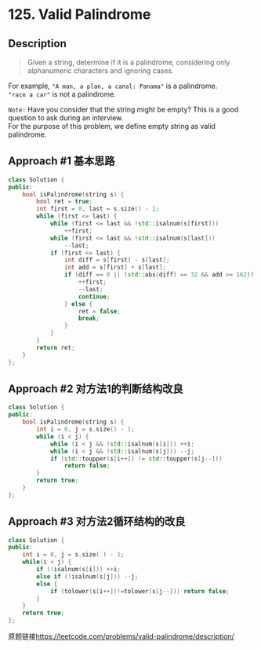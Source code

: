 # 125. Valid Palindrome

## Description
>Given a string, determine if it is a palindrome, considering only alphanumeric characters and ignoring cases.

For example,
`"A man, a plan, a canal: Panama"` is a palindrome.    
`"race a car"` is not a palindrome.

`Note:`
Have you consider that the string might be empty? This is a good question to ask during an interview.    
For the purpose of this problem, we define empty string as valid palindrome.

## Approach #1 基本思路
```C++
class Solution {
public:
    bool isPalindrome(string s) {
        bool ret = true;
        int first = 0, last = s.size() - 1;
        while (first <= last) {
            while (first <= last && !std::isalnum(s[first])) 
                ++first;
            while (first <= last && !std::isalnum(s[last])) 
                --last;
            if (first <= last) {
                int diff = s[first] - s[last];
                int add = s[first] + s[last];
                if (diff == 0 || (std::abs(diff) == 32 && add >= 162)) {
                    ++first;
                    --last;
                    continue;
                } else {
                    ret = false;
                    break;
                }
            }
        }
        return ret;
    }
};
```

## Approach #2 对方法1的判断结构改良
```C++
class Solution {
public:
    bool isPalindrome(string s) {
        int i = 0, j = s.size() - 1;
        while (i < j) {
            while (i < j && !std::isalnum(s[i])) ++i;
            while (i < j && !std::isalnum(s[j])) --j;
            if (std::toupper(s[i++]) != std::toupper(s[j--]))
                return false;
        }
        return true;
    }
};
```

## Approach #3 对方法2循环结构的改良
```C++
class Solution {
public:
	int i = 0, j = s.size( ) - 1;
	while(i < j) {
		if (!isalnum(s[i])) ++i;
		else if (!isalnum(s[j])) --j;
		else {
			if (tolower(s[i++])!=tolower(s[j--])) return false;
        }
	}
	return true;
};
```

原题链接<https://leetcode.com/problems/valid-palindrome/description/>